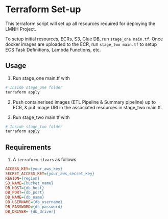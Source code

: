 # Terraform Set-up
This terraform script will set up all resources required for deploying the LMNH Project.

To setup initial resources, ECRs, S3, Glue DB, run `stage_one main.tf`. Once docker images are uploaded to the ECR, run `stage_two main.tf` to setup ECS Task Definitions, Lambda Functions, etc.


## Usage

1. Run stage_one main.tf with
```bash
# Inside stage_one folder
terraform apply
```
2. Push containerised images (ETL Pipeline & Summary pipeline) up to ECR, & put image URI in the associated resources in stage_two main.tf.

3. Run stage_two main.tf with
```bash
# Inside stage_two folder
terraform apply
```


## Requirements
1. A `terraform.tfvars` as follows
```ini
ACCESS_KEY={your_aws_key}
SECRET_ACCESS_KEY={your_aws_secret_key}
REGION={region}
S3_NAME={bucket_name}
DB_HOST={db_host}
DB_PORT={db_port}
DB_NAME={db_name}
DB_USERNAME={db_username}
DB_PASSWORD={db_password}
DB_DRIVER= {db_driver}
```